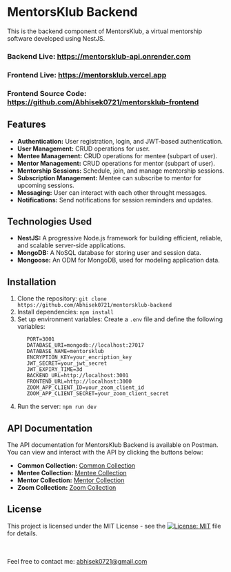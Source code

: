 # MentorsKlub Backend

This is the backend component of MentorsKlub, a virtual mentorship software developed using NestJS.

### Backend Live: https://mentorsklub-api.onrender.com
### Frontend Live: https://mentorsklub.vercel.app
### Frontend Source Code: https://github.com/Abhisek0721/mentorsklub-frontend

## Features

- **Authentication:** User registration, login, and JWT-based authentication.
- **User Management:** CRUD operations for user.
- **Mentee Management:** CRUD operations for mentee (subpart of user).
- **Mentor Management:** CRUD operations for mentor (subpart of user).
- **Mentorship Sessions:** Schedule, join, and manage mentorship sessions.
- **Subscription Management:** Mentee can subscribe to mentor for upcoming sessions.
- **Messaging:** User can interact with each other throught messages.
- **Notifications:** Send notifications for session reminders and updates.

## Technologies Used

- **NestJS:** A progressive Node.js framework for building efficient, reliable, and scalable server-side applications.
- **MongoDB:** A NoSQL database for storing user and session data.
- **Mongoose:** An ODM for MongoDB, used for modeling application data.

## Installation

1. Clone the repository: `git clone https://github.com/Abhisek0721/mentorsklub-backend`
2. Install dependencies: `npm install`
3. Set up environment variables: Create a `.env` file and define the following variables:
   ```
      PORT=3001
      DATABASE_URI=mongodb://localhost:27017
      DATABASE_NAME=mentorsklub
      ENCRYPTION_KEY=your_encription_key
      JWT_SECRET=your_jwt_secret
      JWT_EXPIRY_TIME=3d
      BACKEND_URL=http://localhost:3001
      FRONTEND_URL=http://localhost:3000
      ZOOM_APP_CLIENT_ID=your_zoom_client_id
      ZOOM_APP_CLIENT_SECRET=your_zoom_client_secret
   ```
4. Run the server: `npm run dev`

## API Documentation

The API documentation for MentorsKlub Backend is available on Postman. You can view and interact with the API by clicking the buttons below:

- **Common Collection:** [Common Collection](https://documenter.getpostman.com/view/16254597/2sA35MxJVV)
- **Mentee Collection:** [Mentee Collection](https://documenter.getpostman.com/view/16254597/2sA35MxJVW)
- **Mentor Collection:** [Mentor Collection](https://documenter.getpostman.com/view/16254597/2sA35MxJVY)
- **Zoom Collection:** [Zoom Collection](https://documenter.getpostman.com/view/16254597/2sA35MxJVZ)

## License

This project is licensed under the MIT License - see the [![License: MIT](https://img.shields.io/badge/License-MIT-yellow.svg)](https://github.com/Abhisek0721/mentorsklub-backend/blob/master/LICENCE)
 file for details.

</br></br>
Feel free to contact me: abhisek0721@gmail.com